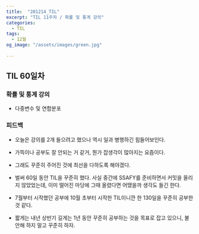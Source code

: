 ```yaml
---
title:  "201214_TIL"
excerpt: "TIL 11주차 / 확률 및 통계 강의"
categories:
  - TIL
tags:
  - 12월
og_image: "/assets/images/green.jpg"
  
---
```

## TIL 60일차

### 확률 및 통계 강의
- 다중변수 및 연합분포


### 피드백
- 오늘은 강의를 2개 들으려고 했으나 역시 일과 병행하긴 힘들어보인다.
- 가뜩이나 공부도 잘 안되는 거 같거, 뭔가 잡생각이 많아지는 요즘이다.
- 그래도 꾸준히 주어진 것에 최선을 다하도록 해야겠다.

- 벌써 60일 동안 TIL을 꾸준히 했다. 사실 중간에 SSAFY를 준비하면서 커밋을 올리지 않았었는데, 이미 떨어진 마당에 그때 올렸다면 어땠을까 생각도 들긴 한다. 
- 7월부터 시작했던 공부에 10월 초부터 시작한 TIL이니깐 한 130일을 꾸준히 공부한 것 같다.
- 짧게는 내년 상반기 길게는 1년 동안 꾸준히 공부하는 것을 목표로 잡고 있으니, 불안해 하지 말고 꾸준히 하자.